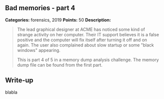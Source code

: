 ## Bad memories - part 4

**Categories:** forensics, 2019
**Points:** 50
**Description:**

>  The lead graphical designer at ACME has noticed some kind of strange
>  activity on her computer. Their IT support believes it is a false
>  positive and the computer will fix itself after turning it off and 
>  on again. The user also complained about slow startup or some "black
>  windows" appearing.
>  
>  
>  This is part 4 of 5 in a
>  memory dump analysis challenge.
>  The memory dump file can be found from the first part.


## Write-up

blabla

